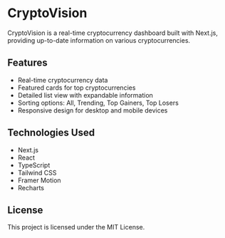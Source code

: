 # CryptoVision

CryptoVision is a real-time cryptocurrency dashboard built with Next.js, providing up-to-date information on various cryptocurrencies.

## Features

- Real-time cryptocurrency data
- Featured cards for top cryptocurrencies
- Detailed list view with expandable information
- Sorting options: All, Trending, Top Gainers, Top Losers
- Responsive design for desktop and mobile devices

## Technologies Used

- Next.js
- React
- TypeScript
- Tailwind CSS
- Framer Motion
- Recharts

## License

This project is licensed under the MIT License.

